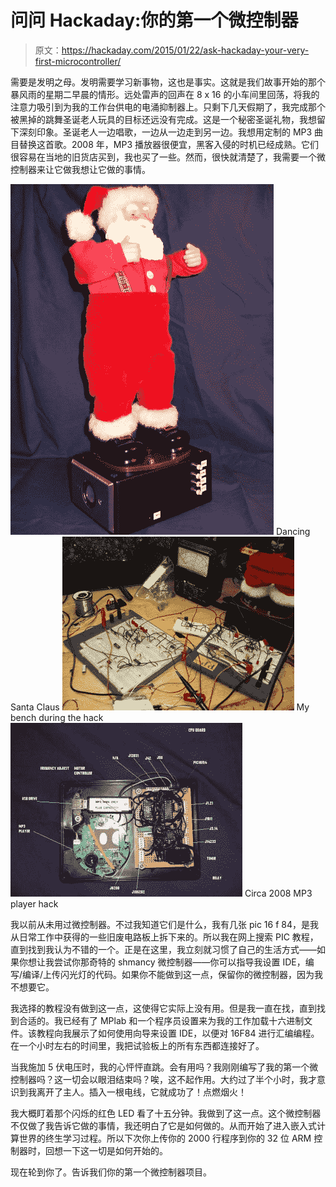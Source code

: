 # 问问 Hackaday:你的第一个微控制器

> 原文：<https://hackaday.com/2015/01/22/ask-hackaday-your-very-first-microcontroller/>

需要是发明之母。发明需要学习新事物，这也是事实。这就是我们故事开始的那个暴风雨的星期二早晨的情形。远处雷声的回声在 8 x 16 的小车间里回荡，将我的注意力吸引到为我的工作台供电的电涌抑制器上。只剩下几天假期了，我完成那个被黑掉的跳舞圣诞老人玩具的目标还远没有完成。这是一个秘密圣诞礼物，我想留下深刻印象。圣诞老人一边唱歌，一边从一边走到另一边。我想用定制的 MP3 曲目替换这首歌。2008 年，MP3 播放器很便宜，黑客入侵的时机已经成熟。它们很容易在当地的旧货店买到，我也买了一些。然而，很快就清楚了，我需要一个微控制器来让它做我想让它做的事情。

 [![Dancing Santa Claus](img/d8708e23a355ff91232882c8015535ba.png "santa clause")](https://hackaday.com/2015/01/22/ask-hackaday-your-very-first-microcontroller/ss08_01/) Dancing Santa Claus [![My bench during the hack](img/76a6e9047fff65fc42800cbdd06010af.png "DEV_1")](https://hackaday.com/2015/01/22/ask-hackaday-your-very-first-microcontroller/dev_1/) My bench during the hack [![hacked mp3 player](img/a08cf81ffdaad73e37220964dcd86240.png "CPU")](https://hackaday.com/2015/01/22/ask-hackaday-your-very-first-microcontroller/cpu-3/) Circa 2008 MP3 player hack

我以前从未用过微控制器。不过我知道它们是什么，我有几张 pic 16 f 84，是我从日常工作中获得的一些旧废电路板上拆下来的。所以我在网上搜索 PIC 教程，直到找到我认为不错的一个。正是在这里，我立刻就习惯了自己的生活方式——如果你想让我尝试你那奇特的 shmancy 微控制器——你可以指导我设置 IDE，编写/编译/上传闪光灯的代码。如果你不能做到这一点，保留你的微控制器，因为我不想要它。

我选择的教程没有做到这一点，这使得它实际上没有用。但是我一直在找，直到找到合适的。我已经有了 MPlab 和一个程序员设置来为我的工作加载十六进制文件。该教程向我展示了如何使用向导来设置 IDE，以便对 16F84 进行汇编编程。在一个小时左右的时间里，我把试验板上的所有东西都连接好了。

当我施加 5 伏电压时，我的心怦怦直跳。会有用吗？我刚刚编写了我的第一个微控制器吗？这一切会以眼泪结束吗？唉，这不起作用。大约过了半个小时，我才意识到我离开了主人。插入一根电线，它就成功了！点燃烟火！

我大概盯着那个闪烁的红色 LED 看了十五分钟。我做到了这一点。这个微控制器不仅做了我告诉它做的事情，我还明白了它是如何做的。从而开始了进入嵌入式计算世界的终生学习过程。所以下次你上传你的 2000 行程序到你的 32 位 ARM 控制器时，回想一下这一切是如何开始的。

现在轮到你了。告诉我们你的第一个微控制器项目。